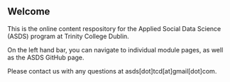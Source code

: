 ## Welcome

This is the online content respository for the Applied Social Data Science (ASDS) program at Trinity College Dublin. 

On the left hand bar, you can navigate to individual module pages, as well as the ASDS GitHub page.

Please contact us with any questions at asds[dot]tcd[at]gmail[dot]com.
